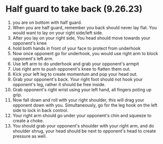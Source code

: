 # Half guard to take back (9.26.23)

1. you are on bottom with half guard.
2. When you are half guard, remember you back should never lay flat. You would want to lay on your right side/left side.
3. After you lay on your right side, You head should move towards your opponent's knee
4. hold both hands in front of your face to protect from underhook
5. Now once opponent go for underhook, you would use right arm to block opponent's left arm.
6. Use left arm to do underhook and grab your opponent's armpit
7. Use right arm to push opponent's knee to flatten them out.
8. Kick your left leg to create momentum and pop your head out.&#x20;
9. Grab your opponent's back. Your right foot should not hook your opponent's leg, rather it should be free inside.
10. Grab opponent's right wrist using your left hand, all fingers poting up grip.
11. Now fall down and roll with your right shoulder, this will drag your opponent down with you. Simultaneously, go for the leg hook on the left side to lock in back control.
12. Your right arm should go under your opponent's chin and squeeze to create a choke.
13. You should grab your opponent's shoulder with your right arm, and do shoulder shrug, your head should be next to opponent's head to create pressure as well.
